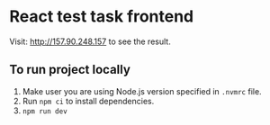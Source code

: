 # React test task frontend

Visit: <http://157.90.248.157> to see the result.

## To run project locally

1. Make user you are using Node.js version specified in `.nvmrc` file.
1. Run `npm ci` to install dependencies.
1. `npm run dev`

